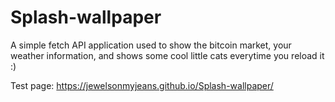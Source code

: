 # Splash-wallpaper
A simple fetch API application used to show the bitcoin market, your weather information, and shows some cool little cats everytime you reload it :)

Test page: https://jewelsonmyjeans.github.io/Splash-wallpaper/
